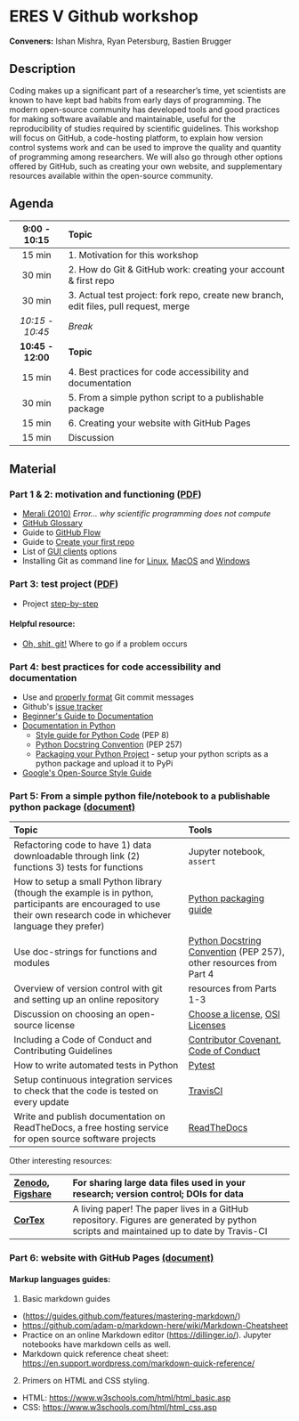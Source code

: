 # ERES V Github workshop

**Conveners:**
Ishan Mishra,
Ryan Petersburg,
Bastien Brugger

## Description

Coding makes up a significant part of a researcher’s time, yet scientists are known to have kept bad habits from early days of programming. The modern open-source community has developed tools and good practices for making software available and maintainable, useful for the reproducibility of studies required by scientific guidelines. This workshop will focus on GitHub, a code-hosting platform, to explain how version control systems work and can be used to improve the quality and quantity of programming among researchers. We will also go through other options offered by GitHub, such as creating your own website, and supplementary resources available within the open-source community.

## Agenda

| **9:00 - 10:15** | **Topic**|
|:----------------:|:---------------|
| 15 min | 1. Motivation for this workshop |
| 30 min | 2. How do Git & GitHub work: creating your account & first repo |
| 30 min | 3. Actual test project: fork repo, create new branch, edit files, pull request, merge |
| _10:15 - 10:45_ | _Break_ |
| **10:45 - 12:00** | **Topic** |
| 15 min | 4. Best practices for code accessibility and documentation |
| 30 min | 5. From a simple python script to a publishable package |
| 15 min | 6. Creating your website with GitHub Pages |
| 15 min | Discussion |

## Material

### Part 1 & 2: motivation and functioning ([PDF](https://github.com/BastienBrugger/ERESV-github/blob/master/Part_1.pdf))

* [Merali (2010)](https://www.nature.com/news/2010/101013/full/467775a.html) *Error… why scientific programming does not compute*
* [GitHub Glossary](https://help.github.com/en/articles/github-glossary)
* Guide to [GitHub Flow](https://guides.github.com/introduction/flow/)
* Guide to [Create your first repo](https://guides.github.com/activities/hello-world/)
* List of [GUI clients](https://git-scm.com/downloads/guis/) options
* Installing Git as command line for [Linux](https://git-scm.com/download/linux), [MacOS](https://git-scm.com/download/mac) and [Windows](https://git-scm.com/download/win)

### Part 3: test project ([PDF](Part_2.pdf))

* Project [step-by-step](git-test-project.md)

#### Helpful resource:
* [Oh, shit, git!](http://ohshitgit.com) Where to go if a problem occurs


### Part 4: best practices for code accessibility and documentation

* Use and [properly format](https://chris.beams.io/posts/git-commit/) Git commit messages
* Github's [issue tracker](https://guides.github.com/features/issues/)
* [Beginner's Guide to Documentation](https://www.writethedocs.org/guide/writing/beginners-guide-to-docs/)
* [Documentation in Python](https://realpython.com/documenting-python-code/)
  * [Style guide for Python Code](https://www.python.org/dev/peps/pep-0008/) (PEP 8)
  * [Python Docstring Convention](https://www.python.org/dev/peps/pep-0257/) (PEP 257)
  * [Packaging your Python Project](https://the-hitchhikers-guide-to-packaging.readthedocs.io/en/latest/) - setup your python scripts as a python package and upload it to PyPi
* [Google's Open-Source Style Guide](https://github.com/google/styleguide)


### Part 5: From a simple python file/notebook to a publishable python package [(document)](https://github.com/BastienBrugger/ERESV-github/blob/master/create_a_package.md)


| Topic | Tools |
|:------|:------|
| Refactoring code to have 1) data downloadable through link (2) functions 3) tests for functions| Jupyter notebook, `assert` |
| How to setup a small Python library (though the example is in python, participants are encouraged to use their own research code in whichever language they prefer) | [Python packaging guide](https://packaging.python.org/tutorials/packaging-projects/#creating-setup-py)
| Use doc-strings for functions and modules| [Python Docstring Convention](https://www.python.org/dev/peps/pep-0257/) (PEP 257), other resources from Part 4|
|Overview of version control with git and setting up an online repository|resources from Parts 1-3|
| Discussion on choosing an open-source license| [Choose a license](https://choosealicense.com/), [OSI Licenses](https://opensource.org/licenses)|
| Including a Code of Conduct and Contributing Guidelines | [Contributor Covenant](https://www.contributor-covenant.org/), [Code of Conduct](https://help.github.com/en/articles/adding-a-code-of-conduct-to-your-project)  |
| How to write automated tests in Python | [Pytest](https://docs.pytest.org/en/latest/contents.html) |
| Setup continuous integration services to check that the code is tested on every update | [TravisCI](https://docs.travis-ci.com/user/languages/python/) |
| Write and publish documentation on ReadTheDocs, a free hosting service for open source software projects | [ReadTheDocs](http://readthedocs.org) |

Other interesting resources:

|**[Zenodo](https://zenodo.org/), [Figshare](https://figshare.com/)**|For sharing large data files used in your research; version control; DOIs for data|
|:------|:------|
|**[CorTex](https://github.com/rodluger/corTeX)**|A living paper! The paper lives in a GitHub repository. Figures are generated by python scripts and maintained up to date by Travis-CI|


### Part 6: website with GitHub Pages [(document)](https://github.com/BastienBrugger/ERESV-github/blob/master/create-your-website.md)


#### Markup languages guides:

1. Basic markdown guides 
  - (https://guides.github.com/features/mastering-markdown/)
  - https://github.com/adam-p/markdown-here/wiki/Markdown-Cheatsheet
  - Practice on an online Markdown editor (https://dillinger.io/). Jupyter notebooks have markdown cells as well. 
  - Markdown quick reference cheat sheet: https://en.support.wordpress.com/markdown-quick-reference/
2. Primers on HTML and CSS styling. 
  - HTML: https://www.w3schools.com/html/html_basic.asp
  - CSS: https://www.w3schools.com/html/html_css.asp


